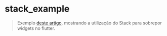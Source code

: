 # stack_example

> Exemplo [deste artigo](https://medium.com/flutter-comunidade-br/como-sobrepor-varios-widgets-no-flutter-utilizando-stack-a18e96ff388d), mostrando a utilização do Stack para sobrepor widgets no flutter.
